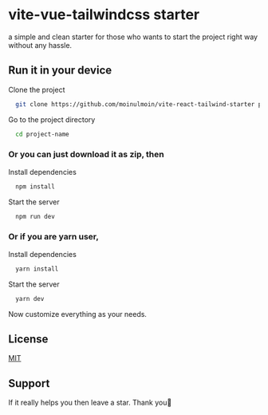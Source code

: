 
# vite-vue-tailwindcss starter

a simple and clean starter for those who wants to start the project right way without any hassle.


## Run it in your device

Clone the project

```bash
  git clone https://github.com/moinulmoin/vite-react-tailwind-starter project-name
```

Go to the project directory

```bash
  cd project-name
```

### Or you can just download it as zip, then

Install dependencies

```bash
  npm install 
```

Start the server

```bash
  npm run dev
```

### Or if you are yarn user,

Install dependencies

```bash
  yarn install
```

Start the server

```bash
  yarn dev
```

Now customize everything as your needs.


  
## License

[MIT](https://choosealicense.com/licenses/mit/)

  
## Support

If it really helps you then leave a star. Thank you💖

  
